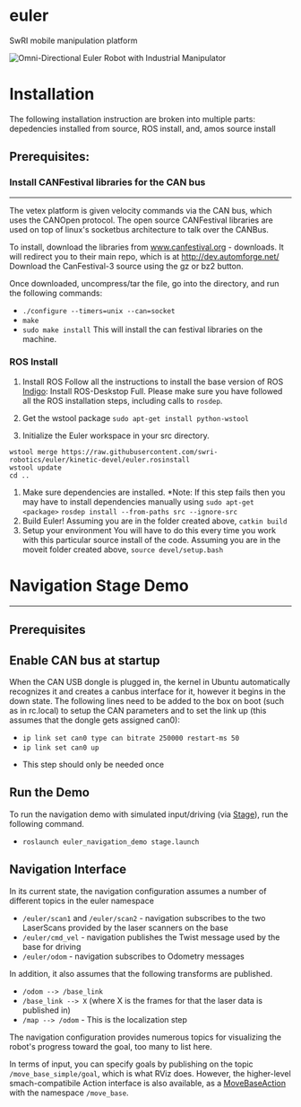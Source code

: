 euler
=====

SwRI mobile manipulation platform

![Omni-Directional Euler Robot with Industrial Manipulator](EulerRobot.PNG)

# Installation

The following installation instruction are broken into multiple parts: depedencies installed from source, ROS install, and, amos source install

## Prerequisites:

### Install CANFestival libraries for the CAN bus
---------------------------------------------

The vetex platform is given velocity commands via the CAN bus, which uses the CANOpen protocol. The open source CANFestival libraries are used on top of linux's socketbus architecture to talk over the CANBus.

To install, download the libraries from www.canfestival.org - downloads. It will redirect you to their
main repo, which is at http://dev.automforge.net/  Download the CanFestival-3 source using the gz or bz2 button.

Once downloaded, uncompress/tar the file, go into the directory, and run the following commands:
 - `./configure --timers=unix --can=socket`
 - `make`
 - `sudo make install`
This will install the can festival libraries on the machine.

### ROS Install

 1. Install ROS
Follow all the instructions to install the base version of ROS [Indigo](http://wiki.ros.org/indigo/Installation/Ubuntu): Install ROS-Deskstop Full. Please make sure you have followed all the ROS installation steps, including calls to `rosdep`.
 1. Get the wstool package
`sudo apt-get install python-wstool`

 1. Initialize the Euler workspace in your src directory.
```
wstool merge https://raw.githubusercontent.com/swri-robotics/euler/kinetic-devel/euler.rosinstall
wstool update
cd ..
```
 1. Make sure dependencies are installed.  *Note: If this step fails then you may have to install dependencies manually using `sudo apt-get <package>`
`rosdep install --from-paths src --ignore-src `
 1. Build Euler!
Assuming you are in the folder created above,
`catkin build`
 1. Setup your environment
You will have to do this every time you work with this particular source install of the code. Assuming you are in the moveit folder created above,
`source devel/setup.bash`


# Navigation Stage Demo
---------------------

## Prerequisites


Enable CAN bus at startup
-------------------------

When the CAN USB dongle is plugged in, the kernel in Ubuntu automatically recognizes it and creates a canbus interface for it, however it begins in the down state. The following lines need to be added to the box on boot (such as in rc.local) to setup the CAN parameters and to set the link up (this assumes that the dongle gets assigned can0):
 - `ip link set can0 type can bitrate 250000 restart-ms 50`
 - `ip link set can0 up`

* This step should only be needed once


## Run the Demo
To run the navigation demo with simulated input/driving (via [Stage](http://wiki.ros.org/stage_ros)), run the following command. 
 - `roslaunch euler_navigation_demo stage.launch`

Navigation Interface
--------------------

In its current state, the navigation configuration assumes a number of different topics in the euler namespace
 - `/euler/scan1` and `/euler/scan2` - navigation subscribes to the two LaserScans provided by the laser scanners on the base
 - `/euler/cmd_vel` - navigation publishes the Twist message used by the base for driving
 - `/euler/odom` - navigation subscribes to Odometry messages

In addition, it also assumes that the following transforms are published. 
 - `/odom --> /base_link`
 - `/base_link --> X` (where X is the frames for that the laser data is published in)
 - `/map --> /odom` - This is the localization step

The navigation configuration provides numerous topics for visualizing the robot's progress toward the goal, too many to list here. 

In terms of input, you can specify goals by publishing on the topic `/move_base_simple/goal`, which is what RViz does. However, the higher-level smach-compatibile Action interface is also available, as a [MoveBaseAction](http://docs.ros.org/api/move_base_msgs/html/action/MoveBase.html) with the namespace `/move_base`. 



